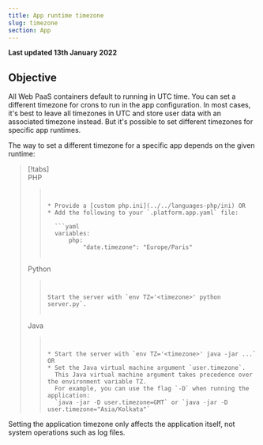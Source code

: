 ```yaml
---
title: App runtime timezone
slug: timezone
section: App
---
```


**Last updated 13th January 2022**



## Objective  

All Web PaaS containers default to running in UTC time.
You can set a different timezone for crons to run in the app configuration.
In most cases, it's best to leave all timezones in UTC and store user data with an associated timezone instead.
But it's possible to set different timezones for specific app runtimes.

The way to set a different timezone for a specific app depends on the given runtime:

> [!tabs]      
> PHP     
>> ``` false     
>> 
>> 
>> * Provide a [custom php.ini](../../languages-php/ini) OR
>> * Add the following to your `.platform.app.yaml` file:
>> 
>>   ```yaml
>>   variables:
>>       php:
>>           "date.timezone": "Europe/Paris"
>>   ```
>> 
>> 
>> ```     
> Python     
>> ``` false     
>> 
>> 
>> Start the server with `env TZ='<timezone>' python server.py`.
>> 
>> 
>> ```     
> Java     
>> ``` false     
>> 
>> 
>> * Start the server with `env TZ='<timezone>' java -jar ...` OR
>> * Set the Java virtual machine argument `user.timezone`.
>>   This Java virtual machine argument takes precedence over the environment variable TZ.
>>   For example, you can use the flag `-D` when running the application:
>>   `java -jar -D user.timezone=GMT` or `java -jar -D user.timezone="Asia/Kolkata"`
>> 
>> ```     

Setting the application timezone only affects the application itself, not system operations such as log files.
